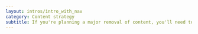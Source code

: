 ```yaml
---
layout: intros/intro_with_nav
category: Content strategy
subtitle: If you're planning a major removal of content, you'll need to get a plan in place. This will involve people, time and responsibilities.
---
```

